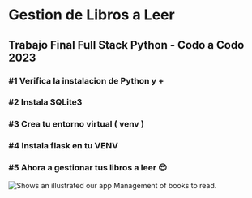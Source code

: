 # Gestion de Libros a Leer
## Trabajo Final Full Stack Python - Codo a Codo 2023

### #1 Verifica la instalacion de Python y + 

### #2 Instala SQLite3

### #3 Crea tu entorno virtual ( venv )

### #4 Instala flask en tu VENV 

### #5 Ahora a gestionar tus libros a leer 😎

<picture>
  <img src="img/readme-app-01.png" alt="Shows an illustrated our app Management of books to read.">
</picture>

